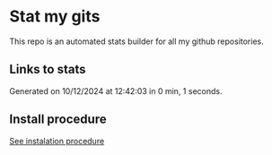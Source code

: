 # Stat my gits

This repo is an automated stats builder for all my github repositories.

## Links to stats


Generated on 10/12/2024 at 12:42:03 in 0 min, 1 seconds.

## Install procedure

[See instalation procedure](./src/install.md)

